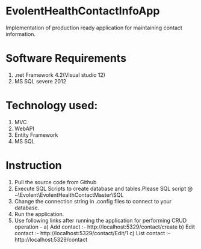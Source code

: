 # EvolentHealthContactInfoApp
Implementation of  production ready application for maintaining contact information.

# Software Requirements
1) .net Framework 4.2(Visual studio 12)
2) MS SQL severe 2012

# Technology used: 
1) MVC
2) WebAPI
3) Entity Framework
4) MS SQL

# Instruction
1) Pull the source code from Github
2) Execute SQL Scripts to create database and tables.Please SQL script @ ~\Evolent\EvolentHealthContactMaster\SQL
3) Change the connection string in .config files to connect to your database.
3) Run the application.
4) Use following links after running the application for performing CRUD operation -
a) Add contact :- http://localhost:5329/contact/create
b) Edit contact :- http://localhost:5329/contact/Edit/1
c) List contact :- http://localhost:5329/contact


